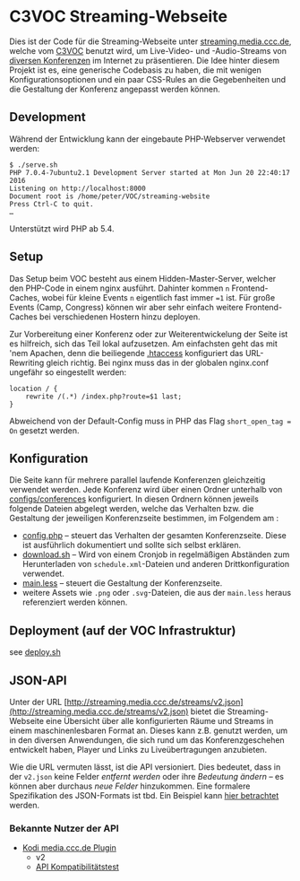# C3VOC Streaming-Webseite

Dies ist der Code für die Streaming-Webseite unter
[streaming.media.ccc.de](http://streaming.media.ccc.de/), welche vom
[C3VOC](https://c3voc.de/) benutzt wird, um Live-Video- und -Audio-Streams von
[diversen Konferenzen](https://c3voc.de/eventkalender/) im Internet zu
präsentieren. Die Idee hinter diesem Projekt ist es, eine generische Codebasis
zu haben, die mit wenigen Konfigurationsoptionen und ein paar CSS-Rules an die
Gegebenheiten und die Gestaltung der Konferenz angepasst werden können.


## Development

Während der Entwicklung kann der eingebaute PHP-Webserver verwendet werden:
```
$ ./serve.sh
PHP 7.0.4-7ubuntu2.1 Development Server started at Mon Jun 20 22:40:17 2016
Listening on http://localhost:8000
Document root is /home/peter/VOC/streaming-website
Press Ctrl-C to quit.
…
```

Unterstützt wird PHP ab 5.4.



## Setup

Das Setup beim VOC besteht aus einem Hidden-Master-Server, welcher den PHP-Code
in einem nginx ausführt. Dahinter kommen `n` Frontend-Caches, wobei für kleine
Events `n` eigentlich fast immer `=1` ist. Für große Events (Camp, Congress)
können wir aber sehr einfach weitere Frontend-Caches bei verschiedenen Hostern
hinzu deployen.

Zur Vorbereitung einer Konferenz oder zur Weiterentwickelung der Seite ist es
hilfreich, sich das Teil lokal aufzusetzen. Am einfachsten geht das mit 'nem
Apachen, denn die beiliegende [.htaccess](.htaccess) konfiguriert das
URL-Rewriting gleich richtig. Bei nginx muss das in der globalen nginx.conf
ungefähr so eingestellt werden:

```
location / {
    rewrite /(.*) /index.php?route=$1 last;
}
```

Abweichend von der Default-Config muss in PHP das Flag `short_open_tag = On`
gesetzt werden.



## Konfiguration

Die Seite kann für mehrere parallel laufende Konferenzen gleichzeitig verwendet
werden. Jede Konferenz wird über einen Ordner unterhalb von
[configs/conferences](configs/conferences) konfiguriert. In diesen Ordnern können
jeweils folgende Dateien abgelegt werden, welche das Verhalten bzw. die Gestaltung
der jeweiligen Konferenzseite bestimmen, im Folgendem am :

  - [config.php](configs/conferences/nixcon15/config.php) – steuert das Verhalten der gesamten Konferenzseite. Diese ist ausführlich dokumentiert und sollte sich selbst erklären.
  - [download.sh](configs/conferences/nixcon15/download.sh) – Wird von einem Cronjob in regelmäßigen Abständen zum Herunterladen von `schedule.xml`-Dateien und anderen Drittkonfiguration verwendet.
  - [main.less](configs/conferences/nixcon15/main.less) – steuert die Gestaltung der Konferenzseite.
  - weitere Assets wie `.png` oder `.svg`-Dateien, die aus der `main.less` heraus referenziert werden können.



## Deployment (auf der VOC Infrastruktur)

see [deploy.sh](deploy.sh)


## JSON-API

Unter der URL [http://streaming.media.ccc.de/streams/v2.json](http://streaming.media.ccc.de/streams/v2.json) bietet die
Streaming-Webseite eine Übersicht über alle konfigurierten Räume und Streams in
einem maschinenlesbaren Format an. Dieses kann z.B. genutzt werden, um in den
diversen Anwendungen, die sich rund um das Konferenzgeschehen entwickelt haben,
Player und Links zu Liveübertragungen anzubieten.

Wie die URL vermuten lässt, ist die API versioniert. Dies bedeutet, dass in
der `v2.json` keine Felder *entfernt werden* oder ihre *Bedeutung ändern* – es
können aber durchaus *neue Felder* hinzukommen. Eine formalere Spezifikation
des JSON-Formats ist tbd. Ein Beispiel kann [hier
betrachtet](https://gist.github.com/MaZderMind/a91f242efb2f446a2237d4596896efd6) werden.

### Bekannte Nutzer der API

  - [Kodi media.ccc.de Plugin](https://github.com/cccc/plugin.video.media-ccc-de)
    - v2
    - [API Kompatibilitätstest](https://github.com/cccc/plugin.video.media-ccc-de/blob/master/resources/lib/test_stream.py)
